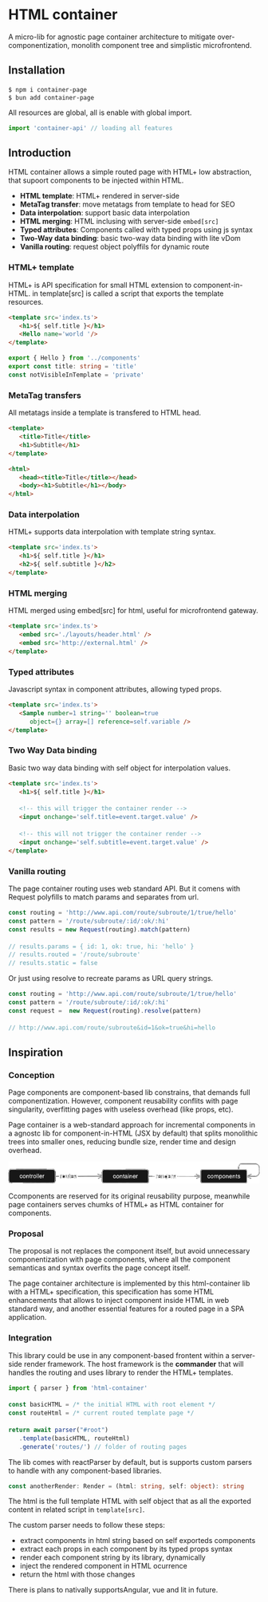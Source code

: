 <style> code * { font-style: normal !important; } </style>

# HTML container

A micro-lib for agnostic page container architecture to mitigate over-componentization, monolith component tree and simplistic microfrontend.

## Installation

```
$ npm i container-page
$ bun add container-page
```

All resources are global, all is enable with global import.

```ts
import 'container-api' // loading all features
```

## Introduction

HTML container allows a simple routed page with HTML+ low abstraction, that supoort components to be injected within HTML.

* **HTML template**: HTML+ rendered in server-side
* **MetaTag transfer**: move metatags from template to head for SEO
* **Data interpolation**: support basic data interpolation
* **HTML merging**: HTML inclusing with server-side `embed[src]`
* **Typed attributes**: Components called with typed props using js syntax
* **Two-Way data binding**: basic two-way data binding with lite vDom
* **Vanilla routing**: request object polyffils for dynamic route


### HTML+ template

HTML+ is API specification for small HTML extension to component-in-HTML. in template[src] is called a script that exports the template resources.

<aside cols='4:5' >

```html
<template src='index.ts'>
   <h1>${ self.title }</h1> 
   <Hello name='world '/>
</template>
```

```ts
export { Hello } from '../components'
export const title: string = 'title'
const notVisibleInTemplate = 'private'
```

</aside>

### MetaTag transfers

All metatags inside a template is transfered to HTML head.

<aside cols='3:5'>

```html
<template>
   <title>Title</title>
   <h1>Subtitle</h1>
</template>
```

```html
<html>
   <head><title>Title</title></head>
   <body><h1>Subtitle</h1></body>
</html>
```

</aside>

### Data interpolation

HTML+ supports data interpolation with template string syntax.

```html
<template src='index.ts'>
   <h1>${ self.title }</h1> 
   <h2>${ self.subtitle }</h2>
</template>
```

### HTML merging

HTML merged using embed[src] for html, useful for microfrontend gateway.

<aside cols='2'>

```html
<template src='index.ts'>
   <embed src='./layouts/header.html' />
   <embed src='http://external.html' />
</template>
```

</aside>

### Typed attributes

Javascript syntax in component attributes, allowing typed props.

```html
<template src='index.ts'>
   <Sample number=1 string='' boolean=true 
      object={} array=[] reference=self.variable />
</template>
```

### Two Way Data binding 

Basic two way data binding with self object for interpolation values.

```html
<template src='index.ts'>
   <h1>${ self.title }</h1>

   <!-- this will trigger the container render -->
   <input onchange='self.title=event.target.value' />

   <!-- this will not trigger the container render -->
   <input onchange='self.subtitle=event.target.value' />
</template>
```

### Vanilla routing

The page container routing uses web standard API. But it comens with Request polyfills to match params and separates from url.

```ts
const routing = 'http://www.api.com/route/subroute/1/true/hello'
const pattern = '/route/subroute/:id/:ok/:hi'
const results = new Request(routing).match(pattern)

// results.params = { id: 1, ok: true, hi: 'hello' }
// results.routed = '/route/subroute'
// results.static = false
```

Or just using resolve to recreate params as URL query strings.

```ts
const routing = 'http://www.api.com/route/subroute/1/true/hello'
const pattern = '/route/subroute/:id/:ok/:hi'
const request =  new Request(routing).resolve(pattern)

// http://www.api.com/route/subroute&id=1&ok=true&hi=hello
```

## Inspiration

### Conception

Page components are component-based lib constrains, that demands full componentization. However, component reusability conflits with page singularity, overfitting pages with useless overhead (like props, etc).

Page container is a web-standard approach for incremental components in a agnostc lib for component-in-HTML (JSX by default) that splits monolithic trees into smaller ones, reducing bundle size, render time and design overhead.

<img src='assets/container-page.png'><br>

Ccomponents are reserved for its original reusability purpose, meanwhile page containers serves chumks of HTML+ as HTML container for components.

### Proposal

The proposal is not replaces the component itself, but avoid unnecessary componentization with page components, where all the component semanticas and syntax overfits the page concept itself.

The page container architecture is implemented by this html-container lib with a HTML+ specification, this specification has some HTML enhancements that allows to inject component inside HTML in web standard way, and another essential features for a routed page in a SPA application.

### Integration

This library could be use in any component-based frontent within a server-side render framework. The host framework is the **commander** that will handles the routing and uses library to render the HTML+ templates.

```ts
import { parser } from 'html-container'

const basicHTML = /* the initial HTML with root element */
const routeHtml = /* current routed template page */

return await parser("#root")
   .template(basicHTML, routeHtml)
   .generate('routes/') // folder of routing pages
```

The lib comes with reactParser by default, but is supports custom parsers to handle with any component-based libraries. 

```ts
const anotherRender: Render = (html: string, self: object): string
```

The html is the full template HTML with self object that as all the exported content in related script in `template[src]`. 

The custom parser needs to follow these steps:

* extract components in html string based on self exporteds components
* extract each props in each component by its typed props syntax
* render each component string by its library, dynamically
* inject the rendered component in HTML ocurrence
* return the html with those changes

There is plans to nativally supportsAngular, vue and lit in future.